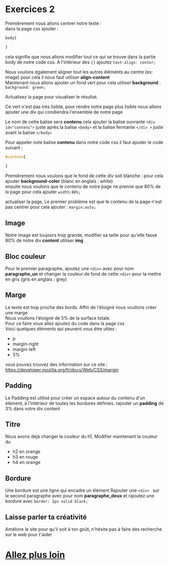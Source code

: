 # Exercices 2

Premièrement nous allons centrer notre texte :  
dans la page css ajouter :  
````css
body{

}
````
cela signifie que nous allons modifier tout ce qui se trouve dans la partie body de notre code css.
A l'intérieur des ```` {} ```` ajoutez ```` text-align: center; ````  
  
Nous voulons également aligner tout les autres éléménts au centre (ex: image) pour cela il nous faut utiliser **align-content**  
Maintenant nous allons ajouter un fond vert pour cela utiliser **background** : ```` background: green; ````
  
Actualisez la page pour visualiser le résultat.  

Ce vert n'est pas très lisible, pour rendre notre page plus lisible nous allons ajouter une div qui condiendra l'ensemble de notre page   

Le nom de cette balise sera **contenu** cela ajouter la balise ouvrante ```` <div id="contenu"> ```` juste après la balise ```` <body> ```` et la balise fermante ```` </div > ```` juste avant la balise ```` </body> ```` 

Pour appeler note balise **contenu** dans notre code css il faut ajouter le code suivant :  
````css
#contenu{
  
}
````
Premièrement nous voulons que le fond de cette div soit blanche : pour cela ajouter **background-color** (blanc en anglais : white)  
ensuite nous voulons que le contenu de notre page ne prenne que 80% de la page pour cela ajouter ```` width:80%; ````  
  
actualiser la page,
Le premier problème est que le contenu de la page n'est pas centrer pour cela ajouter : ```` margin:auto; ````

Image
---
Notre image est toujours trop grande, modifier sa taille pour qu'elle fasse 80% de notre div **content** utiliser **img**

Bloc couleur
---
Pour le premier paragraphe, ajoutez une ```` <div> ```` avec pour nom **paragraphe_un** et changer la couleur de fond de cette ```` <div> ```` pour la mettre en gris (gris en anglais : grey)  

Marge
---
Le texte est trop proche des bords. Affin de l'éloigné nous voullons créer une marge  
Nous voullons l'éloigné de 5% de la surface totale.  
Pour ce faire vous allez ajoutez du code dans la page css  
Voici quelques éléments qui peuvent vous être utiles :
- p
- margin-right
- margin-left
- 5%

vous pouvez trouvez des information sur ce site :
https://developer.mozilla.org/fr/docs/Web/CSS/margin

Padding
---
Le Padding est utilisé pour créer un espace autour du contenu d'un élément, à l'intérieur de toutes les bordures définies.
rajouter un **padding** de 3% dans votre div content 

Titre
---
Nous avons déjà changer la couleur du h1,
Modifier maintenant la couleur du 
- h2 en orange
- h3 en rouge
- h4 en orange

Bordure
---
Une bordure est une ligne qui encadre un élément
Rajouter une ````<div> ```` sur le second paragraphe avec pour nom **paragraphe_deux** et rajoutez une bordure avec ```` border: 1px solid black; ````

Laisse parler ta créativité 
---

Améliore le site pour qu'il soit à ton goût, n'hésite pas à faire des recherche sur le web pour t'aider


# [Allez plus loin](./COMMENTAIRES.md)
